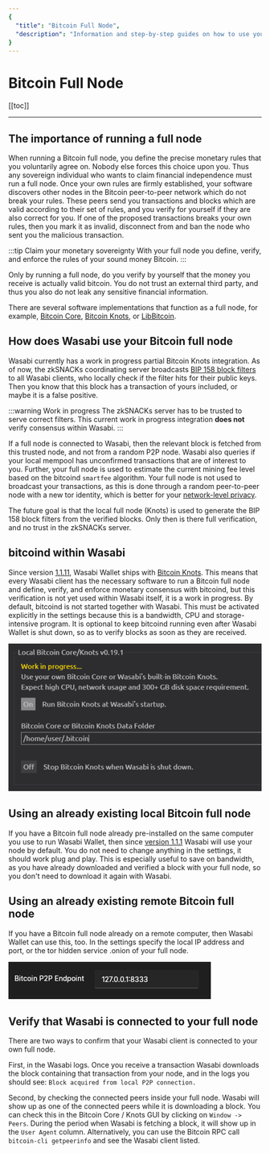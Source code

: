 ```yaml
---
{
  "title": "Bitcoin Full Node",
  "description": "Information and step-by-step guides on how to use your own Bitcoin Core full node together with Wasabi Wallet. This is the Wasabi documentation, an archive of knowledge about the open-source, non-custodial and privacy-focused Bitcoin wallet for desktop."
}
---
```


# Bitcoin Full Node

[[toc]]

---

## The importance of running a full node

When running a Bitcoin full node, you define the precise monetary rules that you voluntarily agree on.
Nobody else forces this choice upon you.
Thus any sovereign individual who wants to claim financial independence must run a full node.
Once your own rules are firmly established, your software discovers other nodes in the Bitcoin peer-to-peer network which do not break your rules.
These peers send you transactions and blocks which are valid according to their set of rules, and you verify for yourself if they are also correct for you.
If one of the proposed transactions breaks your own rules, then you mark it as invalid, disconnect from and ban the node who sent you the malicious transaction.

:::tip Claim your monetary sovereignty
With your full node you define, verify, and enforce the rules of your sound money Bitcoin.
:::

Only by running a full node, do you verify by yourself that the money you receive is actually valid bitcoin.
You do not trust an external third party, and thus you also do not leak any sensitive financial information.

There are several software implementations that function as a full node, for example, [Bitcoin Core](https://bitcoincore.org/), [Bitcoin Knots](https://bitcoinknots.org/), or [LibBitcoin](https://libbitcoin.info/).

## How does Wasabi use your Bitcoin full node

Wasabi currently has a work in progress partial Bitcoin Knots integration.
As of now, the zkSNACKs coordinating server broadcasts [BIP 158 block filters](https://github.com/bitcoin/bips/blob/master/bip-0158.mediawiki) to all Wasabi clients, who locally check if the filter hits for their public keys.
Then you know that this block has a transaction of yours included, or maybe it is a false positive.

:::warning Work in progress
The zkSNACKs server has to be trusted to serve correct filters.
This current work in progress integration **does not** verify consensus within Wasabi. 
:::

If a full node is connected to Wasabi, then the relevant block is fetched from this trusted node, and not from a random P2P node.
Wasabi also queries if your local mempool has unconfirmed transactions that are of interest to you.
Further, your full node is used to estimate the current mining fee level based on the bitcoind `smartfee` algorithm.
Your full node is not used to broadcast your transactions, as this is done through a random peer-to-peer node with a new tor identity, which is better for your [network-level privacy](/why-wasabi/NetworkLevelPrivacy.md).

The future goal is that the local full node (Knots) is used to generate the BIP 158 block filters from the verified blocks.
Only then is there full verification, and no trust in the zkSNACKs server.

## bitcoind within Wasabi

Since version [1.1.11](https://github.com/zkSNACKs/WalletWasabi/releases/tag/v1.1.11), Wasabi Wallet ships with [Bitcoin Knots](https://bitcoinknots.org).
This means that every Wasabi client has the necessary software to run a Bitcoin full node and define, verify, and enforce monetary consensus with bitcoind, but this verification is not yet used within Wasabi itself, it is a work in progress.
By default, bitcoind is not started together with Wasabi.
This must be activated explicitly in the settings because this is a bandwidth, CPU and storage-intensive program.
It is optional to keep bitcoind running even after Wasabi Wallet is shut down, so as to verify blocks as soon as they are received.

![](/SettingsBitcoinCore.png)

## Using an already existing local Bitcoin full node

If you have a Bitcoin full node already pre-installed on the same computer you use to run Wasabi Wallet, then since [version 1.1.1](https://github.com/zkSNACKs/WalletWasabi/releases/tag/v1.1.1) Wasabi will use your node by default.
You do not need to change anything in the settings, it should work plug and play.
This is especially useful to save on bandwidth, as you have already downloaded and verified a block with your full node, so you don't need to download it again with Wasabi.

## Using an already existing remote Bitcoin full node

If you have a Bitcoin full node already on a remote computer, then Wasabi Wallet can use this, too.
In the settings specify the local IP address and port, or the tor hidden service .onion of your full node.

![](/SettingsBitcoinCoreRemote.png)

## Verify that Wasabi is connected to your full node

There are two ways to confirm that your Wasabi client is connected to your own full node.

First, in the Wasabi logs.
Once you receive a transaction Wasabi downloads the block containing that transaction from your node, and in the logs you should see:
`Block acquired from local P2P connection.`

Second, by checking the connected peers inside your full node.
Wasabi will show up as one of the connected peers while it is downloading a block.
You can check this in the Bitcoin Core / Knots GUI by clicking on `Window -> Peers`.
During the period when Wasabi is fetching a block, it will show up in the `User Agent` column.
Alternatively, you can use the Bitcoin RPC call `bitcoin-cli getpeerinfo` and see the Wasabi client listed.
